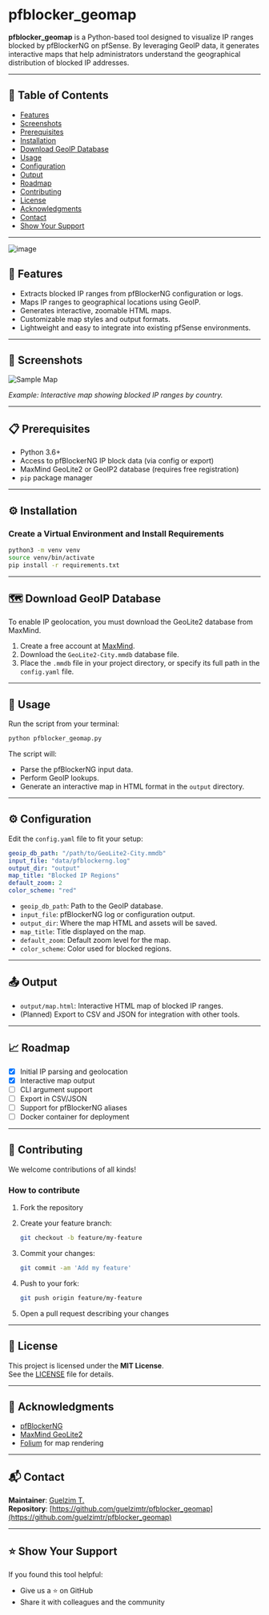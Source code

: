 
# pfblocker_geomap

**pfblocker_geomap** is a Python-based tool designed to visualize IP ranges blocked by pfBlockerNG on pfSense. By leveraging GeoIP data, it generates interactive maps that help administrators understand the geographical distribution of blocked IP addresses.

---

## 🧭 Table of Contents

- [Features](#-features)
- [Screenshots](#-screenshots)
- [Prerequisites](#-prerequisites)
- [Installation](#-installation)
- [Download GeoIP Database](#-download-geoip-database)
- [Usage](#-usage)
- [Configuration](#-configuration)
- [Output](#-output)
- [Roadmap](#-roadmap)
- [Contributing](#-contributing)
- [License](#-license)
- [Acknowledgments](#-acknowledgments)
- [Contact](#-contact)
- [Show Your Support](#️-show-your-support)

---


![image](https://github.com/user-attachments/assets/51784ffb-8c89-4a9b-a5ae-b0f592737d03)

## 🚀 Features

- Extracts blocked IP ranges from pfBlockerNG configuration or logs.
- Maps IP ranges to geographical locations using GeoIP.
- Generates interactive, zoomable HTML maps.
- Customizable map styles and output formats.
- Lightweight and easy to integrate into existing pfSense environments.

---

## 📸 Screenshots

![Sample Map](images/sample_map.png)

*Example: Interactive map showing blocked IP ranges by country.*

---

## 📋 Prerequisites

- Python 3.6+
- Access to pfBlockerNG IP block data (via config or export)
- MaxMind GeoLite2 or GeoIP2 database (requires free registration)
- `pip` package manager

---

## ⚙️ Installation

### Create a Virtual Environment and Install Requirements

```bash
python3 -m venv venv
source venv/bin/activate
pip install -r requirements.txt
```

---

## 🗺️ Download GeoIP Database

To enable IP geolocation, you must download the GeoLite2 database from MaxMind.

1. Create a free account at [MaxMind](https://www.maxmind.com).
2. Download the `GeoLite2-City.mmdb` database file.
3. Place the `.mmdb` file in your project directory, or specify its full path in the `config.yaml` file.

---

## 🧪 Usage

Run the script from your terminal:

```bash
python pfblocker_geomap.py
```

The script will:
- Parse the pfBlockerNG input data.
- Perform GeoIP lookups.
- Generate an interactive map in HTML format in the `output` directory.

---

## ⚙️ Configuration

Edit the `config.yaml` file to fit your setup:

```yaml
geoip_db_path: "/path/to/GeoLite2-City.mmdb"
input_file: "data/pfblockerng.log"
output_dir: "output"
map_title: "Blocked IP Regions"
default_zoom: 2
color_scheme: "red"
```

- `geoip_db_path`: Path to the GeoIP database.
- `input_file`: pfBlockerNG log or configuration output.
- `output_dir`: Where the map HTML and assets will be saved.
- `map_title`: Title displayed on the map.
- `default_zoom`: Default zoom level for the map.
- `color_scheme`: Color used for blocked regions.

---

## 📤 Output

- `output/map.html`: Interactive HTML map of blocked IP ranges.
- (Planned) Export to CSV and JSON for integration with other tools.

---

## 📈 Roadmap

- [x] Initial IP parsing and geolocation
- [x] Interactive map output
- [ ] CLI argument support
- [ ] Export in CSV/JSON
- [ ] Support for pfBlockerNG aliases
- [ ] Docker container for deployment

---

## 🤝 Contributing

We welcome contributions of all kinds!

### How to contribute

1. Fork the repository
2. Create your feature branch:

   ```bash
   git checkout -b feature/my-feature
   ```

3. Commit your changes:

   ```bash
   git commit -am 'Add my feature'
   ```

4. Push to your fork:

   ```bash
   git push origin feature/my-feature
   ```

5. Open a pull request describing your changes

---

## 📝 License

This project is licensed under the **MIT License**.  
See the [LICENSE](LICENSE) file for details.

---

## 🙏 Acknowledgments

- [pfBlockerNG](https://docs.netgate.com/pfsense/en/latest/packages/pfblocker.html)
- [MaxMind GeoLite2](https://dev.maxmind.com/geoip/geolite2-free-geolocation-data)
- [Folium](https://python-visualization.github.io/folium/) for map rendering

---

## 📬 Contact

**Maintainer**: [Guelzim T.](https://github.com/guelzimtr)  
**Repository**: [https://github.com/guelzimtr/pfblocker_geomap](https://github.com/guelzimtr/pfblocker_geomap)

---

## ⭐️ Show Your Support

If you found this tool helpful:

- Give us a ⭐️ on GitHub
- Share it with colleagues and the community
